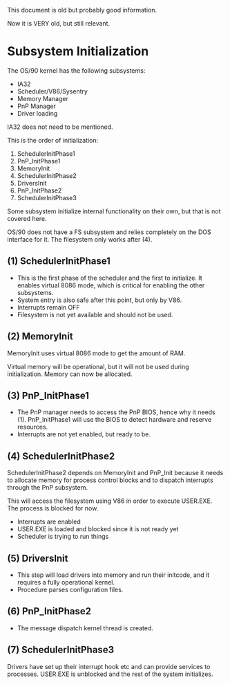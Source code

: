 This document is old but probably good information.

Now it is VERY old, but still relevant.

# Subsystem Initialization

The OS/90 kernel has the following subsystems:
* IA32
* Scheduler/V86/Sysentry
* Memory Manager
* PnP Manager
* Driver loading

IA32 does not need to be mentioned.

This is the order of initialization:
1. SchedulerInitPhase1
2. PnP_InitPhase1
3. MemoryInit
4. SchedulerInitPhase2
5. DriversInit
6. PnP_InitPhase2
7. SchedulerInitPhase3

Some subsystem initialize internal functionality on their own, but that is not covered here.

OS/90 does not have a FS subsystem and relies completely on the DOS interface for it. The filesystem only works after (4).

## (1) SchedulerInitPhase1

* This is the first phase of the scheduler and the first to initialize. It enables virtual 8086 mode, which is critical for enabling the other subsystems.
* System entry is also safe after this point, but only by V86.
* Interrupts remain OFF
* Filesystem is not yet available and should not be used.

## (2) MemoryInit

MemoryInit uses virtual 8086 mode to get the amount of RAM.

Virtual memory will be operational, but it will not be used during initialization. Memory can now be allocated.

## (3) PnP_InitPhase1

* The PnP manager needs to access the PnP BIOS, hence why it needs (1). PnP_InitPhase1 will use the BIOS to detect hardware and reserve resources.
* Interrupts are not yet enabled, but ready to be.

## (4) SchedulerInitPhase2

SchedulerInitPhase2 depends on MemoryInit and PnP_Init because it needs to allocate memory for process control blocks and to dispatch interrupts through the PnP subsystem.

This will access the filesystem using V86 in order to execute USER.EXE. The process is blocked for now.

* Interrupts are enabled
* USER.EXE is loaded and blocked since it is not ready yet
* Scheduler is trying to run things

## (5) DriversInit

* This step will load drivers into memory and run their initcode, and it requires a fully operational kernel.
* Procedure parses configuration files.

## (6) PnP_InitPhase2

* The message dispatch kernel thread is created.

## (7) SchedulerInitPhase3

Drivers have set up their interrupt hook etc and can provide services to processes. USER.EXE is unblocked and the rest of the system initializes.
